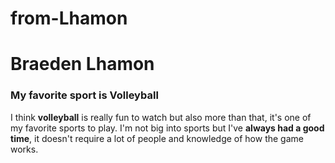 # from-Lhamon

# Braeden Lhamon
### My favorite sport is Volleyball
I think **volleyball** is really fun to watch but also more than that, it's one of my favorite sports to play. I'm not big into sports but I've **always had a good time**, it doesn't require a lot of people and knowledge of how the game works.